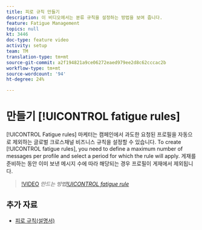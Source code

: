 ```yaml
---
title: 피로 규칙 만들기
description: 이 비디오에서는 분류 규칙을 설정하는 방법을 보여 줍니다.
feature: Fatigue Management
topics: null
kt: 3446
doc-type: feature video
activity: setup
team: TM
translation-type: tm+mt
source-git-commit: a2f194821a9ce06272eaed979ee2d8c62cccac2b
workflow-type: tm+mt
source-wordcount: '94'
ht-degree: 24%

---
```



# 만들기 [!UICONTROL fatigue rules]

[!UICONTROL Fatigue rules] 마케터는 캠페인에서 과도한 요청된 프로필을 자동으로 제외하는 글로벌 크로스채널 비즈니스 규칙을 설정할 수 있습니다.
To create [!UICONTROL fatigue rules], you need to define a maximum number of messages per profile and select a period for which the rule will apply. 게재를 준비하는 동안 이미 보낸 메시지 수에 따라 해당되는 경우 프로필이 게재에서 제외됩니다.

>[!VIDEO](https://video.tv.adobe.com/v/28450?quality=12)
*만드는 방법[!UICONTROL fatigue rule](04:49분)*

## 추가 자료

* [피로 규칙(설명서)](https://docs.adobe.com/content/help/en/campaign-standard/using/administrating/working-with-typology-rules/fatigue-rules.html)
